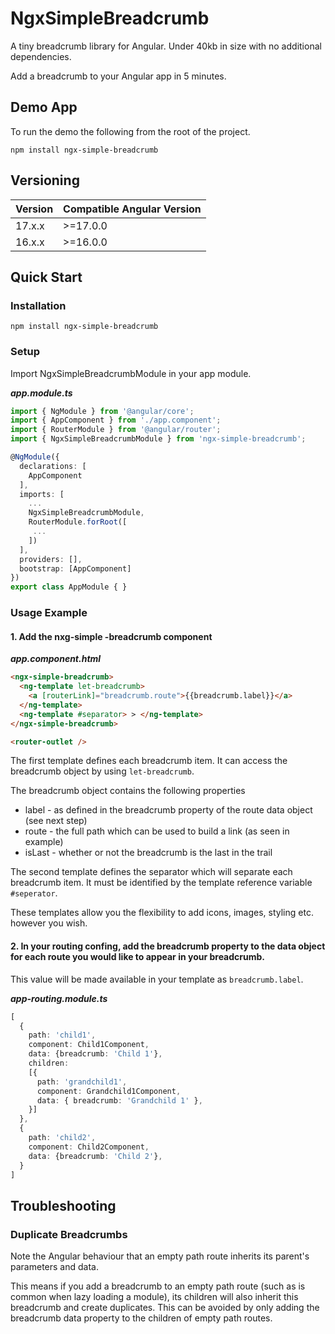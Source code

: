 # NgxSimpleBreadcrumb

A tiny breadcrumb library for Angular. Under 40kb in size with no additional dependencies.

Add a breadcrumb to your Angular app in 5 minutes.

## Demo App

To run the demo the following from the root of the project.

```shell
npm install ngx-simple-breadcrumb
```

## Versioning

| Version | Compatible Angular Version |
|---------|----------------------------|
| 17.x.x  | >=17.0.0                   |
| 16.x.x  | >=16.0.0                   |

## Quick Start

### Installation

```shell
npm install ngx-simple-breadcrumb
```

### Setup

Import NgxSimpleBreadcrumbModule in your app module.

***app.module.ts***

```ts
import { NgModule } from '@angular/core';
import { AppComponent } from './app.component';
import { RouterModule } from '@angular/router';
import { NgxSimpleBreadcrumbModule } from 'ngx-simple-breadcrumb';

@NgModule({
  declarations: [
    AppComponent
  ],
  imports: [
    ...
    NgxSimpleBreadcrumbModule,
    RouterModule.forRoot([
     ...
    ])
  ],
  providers: [],
  bootstrap: [AppComponent]
})
export class AppModule { }


```
### Usage Example

#### 1. Add the nxg-simple   -breadcrumb component

***app.component.html***
```html
<ngx-simple-breadcrumb>
  <ng-template let-breadcrumb>
    <a [routerLink]="breadcrumb.route">{{breadcrumb.label}}</a>
  </ng-template>
  <ng-template #separator> > </ng-template>
</ngx-simple-breadcrumb>

<router-outlet />
```

The first template defines each breadcrumb item. It can access the breadcrumb object by using ```let-breadcrumb```.

The breadcrumb object contains the following properties
- label - as defined in the breadcrumb property of the route data object (see next step)
- route - the full path which can be used to build a link (as seen in example)
- isLast - whether or not the breadcrumb is the last in the trail

The second template defines the separator which will separate each breadcrumb item. It must be identified by the template reference variable ```#seperator```.

These templates allow you the flexibility to add icons, images, styling etc. however you wish.

#### 2. In your routing confing, add the breadcrumb property to the data object for each route you would like to appear in your breadcrumb.
This value will be made available in your template as ```breadcrumb.label```.

***app-routing.module.ts***
```ts
[
  {
    path: 'child1',
    component: Child1Component,
    data: {breadcrumb: 'Child 1'},
    children:
    [{
      path: 'grandchild1',
      component: Grandchild1Component,
      data: { breadcrumb: 'Grandchild 1' },
    }]
  },
  {
    path: 'child2',
    component: Child2Component,
    data: {breadcrumb: 'Child 2'},
  }
]
```
## Troubleshooting

### Duplicate Breadcrumbs
Note the Angular behaviour that an empty path route inherits its parent's parameters and data.

This means if you add a breadcrumb to an empty path route (such as is common when lazy loading a module), its children will also inherit this breadcrumb and create duplicates. This can be avoided by only adding the breadcrumb data property to the children of empty path routes. 